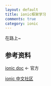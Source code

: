 ```yaml
---
layout: default
title: ionic框架学习
comments: true
category: ionic
---
```



在路上~

## 参考资料

[ionic doc](http://www.ionicframework.com/docs/) <- 官方

[ionic 中文社区](http://ionichina.com/) 